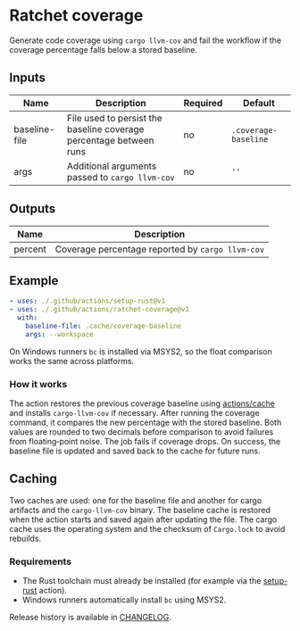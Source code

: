 # Ratchet coverage

Generate code coverage using `cargo llvm-cov` and fail the workflow if the
coverage percentage falls below a stored baseline.

## Inputs

| Name | Description | Required | Default |
| --- | --- | --- | --- |
| baseline-file | File used to persist the baseline coverage percentage between runs | no | `.coverage-baseline` |
| args | Additional arguments passed to `cargo llvm-cov` | no | `''` |

## Outputs

| Name | Description |
| --- | --- |
| percent | Coverage percentage reported by `cargo llvm-cov` |

## Example

```yaml
- uses: ./.github/actions/setup-rust@v1
- uses: ./.github/actions/ratchet-coverage@v1
  with:
    baseline-file: .cache/coverage-baseline
    args: --workspace
```

On Windows runners `bc` is installed via MSYS2, so the float comparison works
the same across platforms.

### How it works

The action restores the previous coverage baseline using
[actions/cache](https://github.com/actions/cache) and installs
`cargo-llvm-cov` if necessary. After running the coverage command, it compares
the new percentage with the stored baseline. Both values are rounded to two
decimals before comparison to avoid failures from floating‑point noise. The job
fails if coverage drops. On success, the baseline file is updated and saved back
to the cache for future runs.

## Caching

Two caches are used: one for the baseline file and another for cargo
artifacts and the `cargo-llvm-cov` binary. The baseline cache is restored when
the action starts and saved again after updating the file. The cargo cache
uses the operating system and the checksum of `Cargo.lock` to avoid rebuilds.

### Requirements

- The Rust toolchain must already be installed (for example via the
  [setup-rust](../setup-rust) action).
- Windows runners automatically install `bc` using MSYS2.

Release history is available in [CHANGELOG](CHANGELOG.md).
